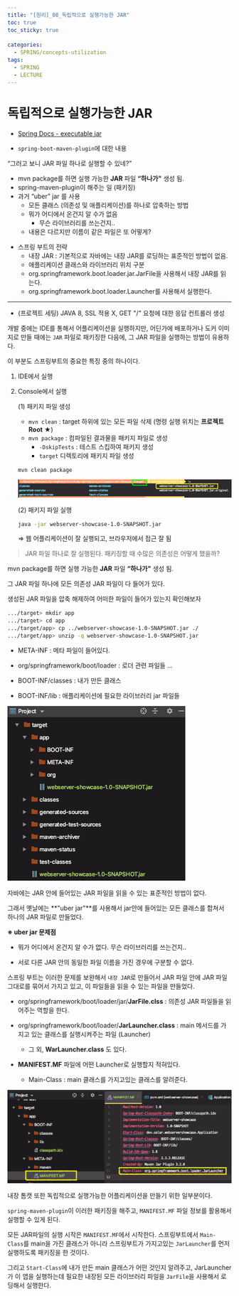 ```yaml
---
title: "[원리]_08_독립적으로 실행가능한 JAR"
toc: true
toc_sticky: true

categories:
  - SPRING/concepts-utilization
tags:
  - SPRING
  - LECTURE
---
```


# 독립적으로 실행가능한 JAR

* [Spring Docs - executable jar](https://docs.spring.io/spring-boot/docs/current/reference/html/executable-jar.html)

* `spring-boot-maven-plugin`에 대한 내용

“그러고 보니 JAR 파일 하나로 실행할 수 있네?”

- mvn package를 하면 실행 가능한 **JAR** 파일 **“**하나가**"** 생성 됨.
- spring-maven-plugin이 해주는 일 (패키징)
- 과거 “uber” jar 를 사용
  - 모든 클래스 (의존성 및 애플리케이션)를 하나로 압축하는 방법
  - 뭐가 어디에서 온건지 알 수가 없음
    - 무슨 라이브러리를 쓰는건지..
  - 내용은 다르지만 이름이 같은 파일은 또 어떻게?

* 스프링 부트의 전략
  * 내장 JAR : 기본적으로 자바에는 내장 JAR를 로딩하는 표준적인 방법이 없음. 
  * 애플리케이션 클래스와 라이브러리 위치 구분
  * org.springframework.boot.loader.jar.JarFile을 사용해서 내장 JAR를 읽는다. 
  * org.springframework.boot.loader.Launcher를 사용해서 실행한다.

---

* (프로젝트 세팅) JAVA 8, SSL 적용 X, GET "/" 요청에 대한 응답 컨트롤러 생성



개발 중에는 IDE를 통해서 어플리케이션을 실행하지만, 어딘가에 배포하거나 도커 이미지로 만들 때에는 `JAR` 파일로 패키징한 다음에, 그 JAR 파일을 실행하는 방법이 유용하다.

이 부분도 스프링부트의 중요한 특징 중의 하나이다.



1. IDE에서 실행

2. Console에서 실행

   (1) 패키지 파일 생성

   * `mvn clean` : target 하위에 있는 모든 파일 삭제 (명령 실행 위치는 **프로젝트 Root** ★)
   * `mvn package` : 컴파일된 결과물을 패키지 파일로 생성
     * `-DskipTests` : 테스트 스킵하여 패키지 생성
     * `target` 디렉토리에 패키지 파일 생성

   ```sh
   mvn clean package
   ```

   ![image-20200903174707171](/assets/images/SPRING/concepts-utilization/image-20200903174707171.png)

   (2) 패키지 파일 실행

   ```sh
   java -jar webserver-showcase-1.0-SNAPSHOT.jar 
   ```

   ⇒ 웹 어플리케이션이 잘 실행되고, 브라우저에서 접근 잘 됨

   

> JAR 파일 하나로 잘 실행된다. 패키징할 때 수많은 의존성은 어떻게 했을까?

mvn package를 하면 실행 가능한 **JAR** 파일 **“**하나가**"** 생성 됨.

그 JAR 파일 하나에 모든 의존성 JAR 파일이 다 들어가 있다. 



생성된 JAR 파일을 압축 해제하여 어떠한 파일이 들어가 있는지 확인해보자

```sh
.../target> mkdir app
.../target> cd app
.../target/app> cp ../webserver-showcase-1.0-SNAPSHOT.jar ./
.../target/app> unzip -q webserver-showcase-1.0-SNAPSHOT.jar
```

* META-INF : 메타 파일이 들어있다.

* org/springframework/boot/loader : 로더 관련 파일들 ...
* BOOT-INF/classes : 내가 만든 클래스
* BOOT-INF/lib : 애플리케이션에 필요한 라이브러리 jar 파일들

![image-20200903175507563](/assets/images/SPRING/concepts-utilization/image-20200903175507563.png) 



자바에는 JAR 안에 들어있는 JAR 파일을 읽을 수 있는 표준적인 방법이 없다. 

그래서 옛날에는 **"uber jar"**를 사용해서 jar안에 들어있는 모든  클래스를 합쳐서 하나의 JAR 파일로 만들었다. 

**※ uber jar 문제점**

*  뭐가 어디에서 온건지 알 수가 없다. 무슨 라이브러리를 쓰는건지..

* 서로 다른 JAR 안의 동일한 파일 이름을 가진 경우에 구분할 수 없다. 

스프링 부트는 이러한 문제를 보완해서 `내장 JAR`로 만들어서 JAR 파일 안에 JAR 파일 그대로를 묶어서 가지고 있고, 이 파일들을 읽을 수 있는 파일을 만들었다.

* org/springframework/boot/loader/jar/**JarFile.clss** : 의존성 JAR 파일들을 읽어주는 역할을 한다.

* org/springframework/boot/loader/**JarLauncher.class** : main 메서드를 가지고 있는 클래스를 실행시켜주는 파일 (Launcher)
  * 그 외, **WarLauncher.class** 도 있다.

* **MANIFEST.MF** 파일에 어떤 Launcher로 실행할지 적혀있다.
  * Main-Class : main 클래스를 가지고있는 클래스를 알려준다.

![image-20200903181051361](/assets/images/SPRING/concepts-utilization/image-20200903181051361.png)



내장 톰캣 또한 독립적으로 실행가능한 어플리케이션을 만들기 위한 일부분이다.

`spring-maven-plugin`이 이러한 패키징을 해주고, `MANIFEST.MF` 파일 정보를 활용해서 실행할 수 있게 된다.

 모든 JAR파일의 실행 시작은 `MANIFEST.MF`에서 시작한다. 스프링부트에서 `Main-Class`를 main을 가진 클래스가 아니라 스프링부트가 가지고있는 `JarLauncher`를 먼저 실행하도록 패키징을 한 것이다. 

그리고 `Start-Class`에 내가 만든 main 클래스가 어떤 것인지 알려주고, JarLauncher가 이 앱을 실행하는데 필요한 내장된 모든 라이브러리 파일을 `JarFile`을 사용해서 로딩해서 실행한다.



 
